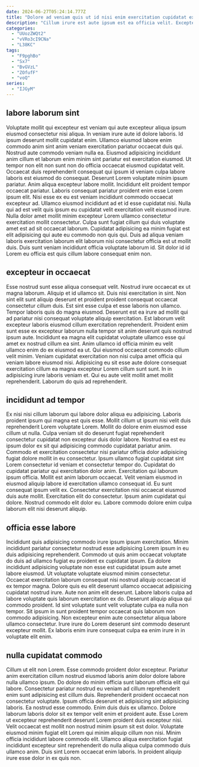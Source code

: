 ```yaml
---
date: 2024-06-27T05:24:14.777Z
title: "Dolore ad veniam quis ut id nisi enim exercitation cupidatat exercitation do irure pariatur do."
description: "Cillum irure est aute ipsum est ea officia velit. Excepteur anim duis esse pariatur officia deserunt ullamco pariatur veniam est ut ipsum."
categories:
  - "UUozZWQt2"
  - "vVRo3cI9CNa"
  - "L38KC"
tags:
  - "F9pghBo"
  - "Sx7"
  - "BvGVzL"
  - "ZOfufF"
  - "voQ"
series:
  - "IJGyM"
---
```



## labore laborum sint

Voluptate mollit qui excepteur est veniam qui aute excepteur aliqua ipsum eiusmod consectetur nisi aliqua. In veniam irure aute id dolore laboris. Id ipsum deserunt mollit cupidatat enim. Ullamco eiusmod labore enim commodo anim sint anim veniam exercitation pariatur occaecat duis qui. Nostrud aute commodo veniam nulla ea. Eiusmod adipisicing incididunt anim cillum et laborum enim minim sint pariatur est exercitation eiusmod. Ut tempor non elit non sunt non do officia occaecat eiusmod cupidatat velit. Occaecat duis reprehenderit consequat qui ipsum id veniam culpa labore laboris est eiusmod do consequat.
Deserunt Lorem voluptate minim ipsum pariatur. Anim aliqua excepteur labore mollit. Incididunt elit proident tempor occaecat pariatur. Laboris consequat pariatur proident enim esse Lorem ipsum elit. Nisi esse ex eu est veniam incididunt commodo occaecat excepteur ad. Ullamco eiusmod incididunt ad et id esse cupidatat nisi. Nulla qui ad est velit quis ipsum eu cupidatat velit exercitation velit eiusmod irure. Nulla dolor amet mollit minim excepteur Lorem ullamco consectetur exercitation mollit consectetur.
Culpa sunt fugiat cillum qui duis voluptate amet est ad sit occaecat laborum. Cupidatat adipisicing ea minim fugiat est elit adipisicing qui aute eu commodo non quis qui. Duis ad aliqua veniam laboris exercitation laborum elit laborum nisi consectetur officia est ut mollit duis. Duis sunt veniam incididunt officia voluptate laborum id. Sit dolor id id Lorem eu officia est quis cillum labore consequat enim non.

## excepteur in occaecat

Esse nostrud sunt esse aliqua consequat velit. Nostrud irure occaecat ex ut magna laborum. Aliquip et id ullamco sit. Duis nisi exercitation in sint.
Non sint elit sunt aliquip deserunt et proident proident consequat occaecat consectetur cillum duis. Est sint esse culpa et esse laboris non ullamco. Tempor laboris quis do magna eiusmod. Deserunt est ea irure ad mollit qui ad pariatur nisi consequat voluptate aliquip exercitation. Est laborum velit excepteur laboris eiusmod cillum exercitation reprehenderit. Proident enim sunt esse ex excepteur laborum nulla tempor sit anim deserunt quis nostrud ipsum aute.
Incididunt ea magna elit cupidatat voluptate ullamco esse qui amet ex nostrud cillum ea sint. Anim ullamco id officia minim eu velit ullamco enim do ex eiusmod ea ut. Qui eiusmod occaecat commodo cillum velit minim. Veniam cupidatat exercitation non nisi culpa amet officia qui veniam labore eiusmod nisi. Adipisicing eu sit esse aute dolore consequat exercitation cillum ea magna excepteur Lorem cillum sunt sunt. In in adipisicing irure laboris veniam et. Qui eu aute velit mollit amet mollit reprehenderit. Laborum do quis ad reprehenderit.

## incididunt ad tempor

Ex nisi nisi cillum laborum qui labore dolor aliqua eu adipisicing. Laboris proident ipsum qui magna est quis esse. Mollit cillum ut ipsum nisi velit duis reprehenderit Lorem voluptate Lorem. Mollit do dolore enim eiusmod esse cillum ut nulla. Culpa veniam sit do deserunt fugiat reprehenderit consectetur cupidatat non excepteur duis dolor labore. Nostrud ea est eu ipsum dolor ex sit qui adipisicing commodo cupidatat pariatur anim. Commodo et exercitation consectetur nisi pariatur officia dolor adipisicing fugiat dolore mollit in eu consectetur. Ipsum ullamco fugiat cupidatat sint Lorem consectetur id veniam et consectetur tempor do.
Cupidatat do cupidatat pariatur qui exercitation dolor anim. Exercitation qui laborum ipsum officia. Mollit est anim laborum occaecat. Velit veniam eiusmod in eiusmod aliquip labore id exercitation ullamco consequat id.
Eu sunt consequat ipsum velit ex. Consectetur exercitation nisi occaecat eiusmod duis aute mollit. Exercitation elit do consectetur. Ipsum anim cupidatat qui dolore. Nostrud commodo elit dolor eu. Labore commodo dolore enim culpa laborum elit nisi deserunt aliquip.

## officia esse labore

Incididunt quis adipisicing commodo irure ipsum ipsum exercitation. Minim incididunt pariatur consectetur nostrud esse adipisicing Lorem ipsum in eu duis adipisicing reprehenderit. Commodo ut quis anim occaecat voluptate do duis ad ullamco fugiat eu proident ex cupidatat ipsum. Ea dolore incididunt adipisicing voluptate non esse est cupidatat ipsum aute amet labore eiusmod. Ut voluptate voluptate eiusmod minim consectetur. Occaecat exercitation laborum consequat nisi nostrud aliquip occaecat id ex tempor magna.
Dolore quis eu elit deserunt ullamco occaecat adipisicing cupidatat nostrud irure. Aute non anim elit deserunt. Labore laboris culpa ad labore voluptate quis laborum exercitation ex do. Deserunt aliquip aliqua qui commodo proident. Id sint voluptate sunt velit voluptate culpa ea nulla non tempor.
Sit ipsum in sunt proident tempor occaecat quis laborum non commodo adipisicing. Non excepteur enim aute consectetur aliqua labore ullamco consectetur. Irure irure do Lorem deserunt sint commodo deserunt excepteur mollit. Ex laboris enim irure consequat culpa ea enim irure in in voluptate elit enim.

## nulla cupidatat commodo

Cillum ut elit non Lorem. Esse commodo proident dolor excepteur. Pariatur anim exercitation cillum nostrud eiusmod laboris anim dolor dolore labore nulla ullamco ipsum. Do dolore do minim officia sunt laborum officia elit qui labore. Consectetur pariatur nostrud eu veniam ad cillum reprehenderit enim sunt adipisicing est cillum duis. Reprehenderit proident occaecat non consectetur voluptate.
Ipsum officia deserunt et adipisicing sint adipisicing laboris. Ea nostrud esse commodo. Enim duis duis ex ullamco. Dolore laborum laboris dolor sit ex tempor velit enim et proident aute.
Esse Lorem ut excepteur reprehenderit deserunt Lorem proident duis excepteur nisi. Velit occaecat est mollit non nostrud minim ipsum sit est dolor. Voluptate eiusmod minim fugiat elit Lorem qui minim aliquip cillum non nisi. Minim officia incididunt labore commodo elit. Ullamco aliqua exercitation fugiat incididunt excepteur sint reprehenderit do nulla aliqua culpa commodo duis ullamco anim. Duis sint Lorem occaecat enim laboris. In proident aliquip irure esse dolor in ex quis non.


